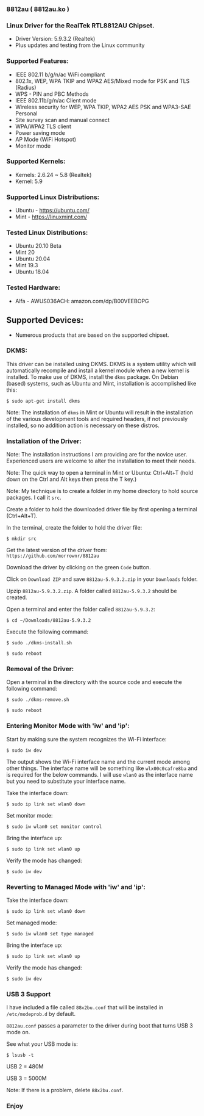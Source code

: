 ### 8812au ( 8812au.ko )

### Linux Driver for the RealTek RTL8812AU Chipset.

- Driver Version: 5.9.3.2 (Realtek)
- Plus updates and testing from the Linux community

### Supported Features:

- IEEE 802.11 b/g/n/ac WiFi compliant
- 802.1x, WEP, WPA TKIP and WPA2 AES/Mixed mode for PSK and TLS (Radius)
- WPS - PIN and PBC Methods
- IEEE 802.11b/g/n/ac Client mode
- Wireless security for WEP, WPA TKIP, WPA2 AES PSK and WPA3-SAE Personal
- Site survey scan and manual connect
- WPA/WPA2 TLS client
- Power saving mode
- AP Mode (WiFi Hotspot)
- Monitor mode

### Supported Kernels:

- Kernels: 2.6.24 ~ 5.8 (Realtek)
- Kernel: 5.9

### Supported Linux Distributions:

- Ubuntu - https://ubuntu.com/
- Mint - https://linuxmint.com/

### Tested Linux Distributions:

- Ubuntu 20.10 Beta
- Mint 20
- Ubuntu 20.04
- Mint 19.3
- Ubuntu 18.04

### Tested Hardware:

- Alfa - AWUS036ACH: amazon.com/dp/B00VEEBOPG


## Supported Devices:

* Numerous products that are based on the supported chipset.

### DKMS:
This driver can be installed using DKMS. DKMS is a system utility which will automatically recompile and install a kernel module when a new kernel is installed. To make use of DKMS, install the `dkms` package. On Debian (based) systems, such as Ubuntu and Mint, installation is accomplished like this:
```
$ sudo apt-get install dkms
```

Note: The installation of `dkms` in Mint or Ubuntu will result in the installation of the various development tools and required headers, if not previously installed, so no addition action is necessary on these distros.

### Installation of the Driver:

Note: The installation instructions I am providing are for the novice user. Experienced users are welcome to alter the installation to meet their needs.

Note: The quick way to open a terminal in Mint or Ubuntu: Ctrl+Alt+T (hold down on the Ctrl and Alt keys then press the T key.)

Note: My technique is to create a folder in my home directory to hold source packages. I call it `src`.

Create a folder to hold the downloaded driver file by first opening a terminal (Ctrl+Alt+T).

In the terminal, create the folder to hold the driver file:
```
$ mkdir src
```

Get the latest version of the driver from: `https://github.com/morrownr/8812au`

Download the driver by clicking on the green `Code` button.

Click on `Download ZIP` and save `8812au-5.9.3.2.zip` in your `Downloads` folder.

Upzip `8812au-5.9.3.2.zip`. A folder called `8812au-5.9.3.2` should be created.

Open a terminal and enter the folder called `8812au-5.9.3.2`:

```
$ cd ~/Downloads/8812au-5.9.3.2
```

Execute the following command:
```
$ sudo ./dkms-install.sh
```
```
$ sudo reboot
```
### Removal of the Driver:

Open a terminal in the directory with the source code and execute the following command:
```
$ sudo ./dkms-remove.sh
```
```
$ sudo reboot
```

### Entering Monitor Mode with 'iw' and 'ip':
Start by making sure the system recognizes the Wi-Fi interface:
```
$ sudo iw dev
```

The output shows the Wi-Fi interface name and the current mode among other things. The interface name will be something like `wlx00c0cafre8ba` and is required for the below commands. I will use `wlan0` as the interface name but you need to substitute your interface name.

Take the interface down:
```
$ sudo ip link set wlan0 down
```

Set monitor mode:
```
$ sudo iw wlan0 set monitor control
```

Bring the interface up:
```
$ sudo ip link set wlan0 up
```

Verify the mode has changed:
```
$ sudo iw dev
```

### Reverting to Managed Mode with 'iw' and 'ip':

Take the interface down:
```
$ sudo ip link set wlan0 down
```

Set managed mode:
```
$ sudo iw wlan0 set type managed
```

Bring the interface up:
```
$ sudo ip link set wlan0 up
```

Verify the mode has changed:
```
$ sudo iw dev
```

### USB 3 Support

I have included a file called `88x2bu.conf` that will be installed in `/etc/modeprob.d` by default.

`8812au.conf` passes a parameter to the driver during boot that turns USB 3 mode on.

See what your USB mode is:

```
$ lsusb -t
```

USB 2 =  480M

USB 3 = 5000M

Note: If there is a problem, delete `88x2bu.conf`.


### Enjoy
